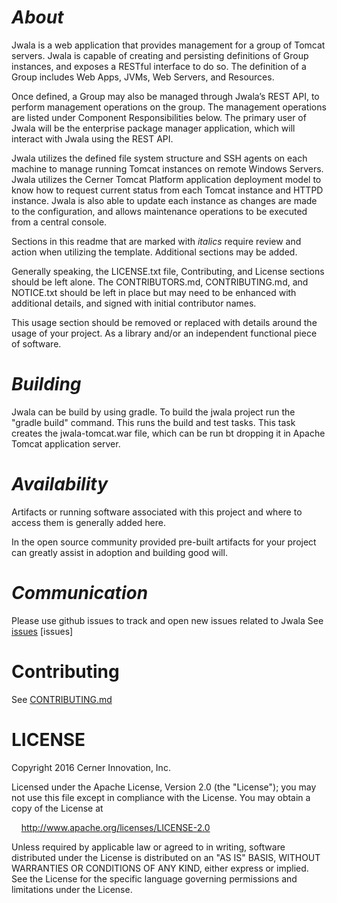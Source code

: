 # _About_

Jwala is a web application that provides management for a group of Tomcat servers. Jwala is capable of creating and persisting definitions of Group instances, and exposes a RESTful interface to do so. The definition of a Group includes Web Apps, JVMs, Web Servers, and Resources.

Once defined, a Group may also be managed through Jwala’s REST API, to perform management operations on the group. The management operations are listed under Component Responsibilities below. The primary user of Jwala will be the enterprise package manager application, which will interact with Jwala using the REST API.

Jwala utilizes the defined file system structure and SSH agents on each machine to manage running Tomcat instances on remote Windows Servers. Jwala utilizes the Cerner Tomcat Platform application deployment model to know how to request current status from each Tomcat instance and HTTPD instance. Jwala is also able to update each instance as changes are made to the configuration, and allows maintenance operations to be executed from a central console.


Sections in this readme that are marked with _italics_ require review and action when utilizing the template. Additional sections
may be added.

Generally speaking, the LICENSE.txt file, Contributing, and License sections should be left alone. The
CONTRIBUTORS.md, CONTRIBUTING.md, and NOTICE.txt should be left in place but may need to be enhanced
with additional details, and signed with initial contributor names.

This usage section should be removed or replaced with details around the usage of your project. As a library and/or an
independent functional piece of software.

# _Building_

Jwala can be build by using gradle. To build the jwala project run the "gradle build" command. This runs the build and test tasks. This task creates the jwala-tomcat.war file, which can be run bt dropping it in Apache Tomcat application server. 

# _Availability_

Artifacts or running software associated with this project and where to access them is generally added here.

In the open source community provided pre-built artifacts for your project can greatly assist in adoption and building
good will.


# _Communication_

Please use github issues to track and open new issues related to Jwala
See [issues]() [issues]

# Contributing

See [CONTRIBUTING.md](CONTRIBUTING.md)

# LICENSE

Copyright 2016 Cerner Innovation, Inc.

Licensed under the Apache License, Version 2.0 (the "License"); you may not use this file except in compliance with the License. You may obtain a copy of the License at

&nbsp;&nbsp;&nbsp;&nbsp;http://www.apache.org/licenses/LICENSE-2.0

Unless required by applicable law or agreed to in writing, software distributed under the License is distributed on an "AS IS" BASIS, WITHOUT WARRANTIES OR CONDITIONS OF ANY KIND, either express or implied. See the License for the specific language governing permissions and limitations under the License.
